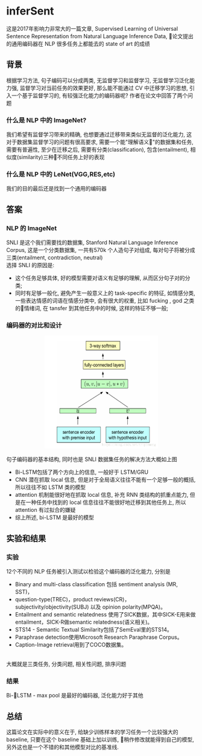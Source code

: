 # inferSent
这是2017年影响力非常大的一篇文章, Supervised Learning of Universal Sentence Representation from Natural Language Inference Data, 论文提出的通用编码器在 NLP 很多任务上都能去的 state of art 的成绩

## 背景
根据学习方法, 句子编码可以分成两类, 无监督学习和监督学习, 无监督学习泛化能力强, 监督学习对当前任务的效果更好, 那么能不能通过 CV 中迁移学习的思想, 引入一个基于监督学习的, 有较强泛化能力的编码器呢?
作者在论文中回答了两个问题
### 什么是 NLP 中的 ImageNet?
我们希望有监督学习带来的精确, 也想要通过迁移带来类似无监督的泛化能力, 这对于数据集监督学习的问题有很高要求, 需要一个能"理解语义"的数据集和任务, 需要有普遍性, 至少在迁移之后, 需要有分类(classification), 包含(entailment), 相似度(similarity)三种不同任务上好的表现
### 什么是 NLP 中的 LeNet(VGG,RES,etc)
我们的目的最后还是找到一个通用的编码器

## 答案
### NLP 的 ImageNet
SNLI 是这个我们需要找的数据集, Stanford Natural Language Inference Corpus, 这是一个分类数据集, 一共有570k 个人造句子对组成, 每对句子将被分成三类(entailment, contradiction, neutral)<br>
选择 SNLI 的原因是:
-  这个任务足够具体, 好的模型需要对语义有足够的理解, 从而区分句子对的分类; 
-  同时有足够一般化, 避免产生一般意义上的 task-specific 的特征, 如情感分类, 一些表达情感的词语在情感分类中, 会有很大的权重, 比如 fucking , god 之类的情绪词, 在 tansfer 到其他任务中的时候, 这样的特征不够一般;
### 编码器的对比和设计
<div align=center>
<img width="300" height="300" src="images/2.png">
</div>

句子编码器的基本结构, 同时也是 SNLI 数据集任务的解决方法大概如上图
- Bi-LSTM包括了两个方向上的信息, 一般好于 LSTM/GRU
- CNN 潜在抓取 local 信息, 但是对于全局语义往往不能有一个足够一般的概括, 所以往往不如 LSTM 类的模型
- attention 机制能很好地在抓取 local 信息, 补充 RNN 类结构的抓重点能力, 但是在一种任务中找到的 local 信息往往不能很好地迁移到其他任务上, 所以 attention 有过拟合的嫌疑
- 综上所述, bi-LSTM 是最好的模型

## 实验和结果
### 实验
12个不同的 NLP 任务被引入测试以检验这个编码器的泛化能力, 分别是
- Binary and multi-class classification 包括 sentiment analysis (MR, SST)， 
- question-type(TREC)，product reviews(CR)， subjectivity/objectivity(SUBJ) 以及 opinion polarity(MPQA)。 
- Entailment and semantic relatedness 使用了SICK数据，其中SICK-E用来做entailment，SICK-R做semantic relatedness(语义相关)。 
- STS14 - Semantic Textual Similarity包括了SemEval里的STS14。 
- Paraphrase detection使用Microsoft Research Paraphrase Corpus。 
- Caption-Image retrieval用到了COCO数据集。
<br>
大概就是三类任务, 分类问题, 相关性问题, 排序问题

### 结果
 Bi-LSTM - max pool 是最好的编码器, 泛化能力好于其他

 ## 总结
 这篇论文在实际中的意义在于, 给缺少训练样本的学习任务一个比较强大的 baseline, 只要在这个 baseline 基础上加以训练, 稍作修改就能得到自己的模型, 另外这也是一个不错的和其他模型对比的基准线.